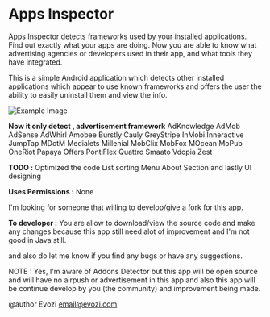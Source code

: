 Apps Inspector
===================
Apps Inspector detects frameworks used by your installed applications. Find out exactly what your apps are doing. Now you are able to know what advertising agencies or developers used in their app, and what tools they have integrated.

This is a simple Android application which detects other installed applications which appear to use known frameworks and offers the user the ability to easily uninstall them and view the info.

![Example Image][1]

**Now it only detect , advertisement framework**
AdKnowledge
AdMob
AdSense
AdWhirl
Amobee
Burstly
Cauly
GreyStripe
InMobi
Inneractive
JumpTap
MDotM
Medialets
Millenial
MobClix
MobFox
MOcean
MoPub
OneRiot
Papaya Offers
PontiFlex
Quattro
Smaato
Vdopia
Zest

**TODO :**
Optimized the code
List sorting
Menu
About Section
and lastly UI designing 

**Uses Permissions :**
None


I'm looking for someone that willing to develop/give a fork for this app.

**To developer :** 
You are allow to download/view the source code and make any changes because this app still need alot of improvement and I'm not good in Java still. 

and also do let me know if you find any bugs or have any suggestions.

NOTE : Yes, I'm aware of Addons Detector but this app will be open source and will have no airpush or advertisement in this app and also this app will be continue develop by you (the community) and improvement being made.

@author Evozi <email@evozi.com>

[1]: http://evozi.com/public/screenshot-1323375690375.png